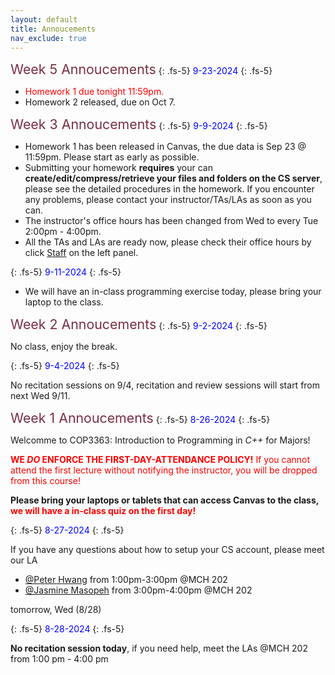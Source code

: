 ```yaml
---
layout: default
title: Annoucements
nav_exclude: true
---
```


<div class="code-example" markdown="1">
<span style="color:#782F40;font-size:16pt">Week 5 Annoucements</span>
{: .fs-5}
<span style="color:blue">9-23-2024</span>
{: .fs-5}

* <span style="color:red">Homework 1 due tonight 11:59pm.</span>
* Homework 2 released, due on Oct 7.

</div>

<div class="code-example" markdown="1">
<span style="color:#782F40;font-size:16pt">Week 3 Annoucements</span>
{: .fs-5}
<span style="color:blue">9-9-2024</span>
{: .fs-5}

* Homework 1 has been released in Canvas, the due data is Sep 23 @ 11:59pm. Please start as early as possible.
* Submitting your homework **requires** your can **create/edit/compress/retrieve your files and folders on the CS server**, please see the detailed procedures in the homework. If you encounter any problems, please contact your instructor/TAs/LAs as soon as you can.
* The instructor's office hours has been changed from Wed to every Tue 2:00pm - 4:00pm.
* All the TAs and LAs are ready now, please check their office hours by click [Staff](docs/staff) on the left panel.

{: .fs-5}
<span style="color:blue">9-11-2024</span>
{: .fs-5}
* We will have an in-class programming exercise today, please bring your laptop to the class. 

</div>

<div class="code-example" markdown="1">
<span style="color:#782F40;font-size:16pt">Week 2 Annoucements</span>
{: .fs-5}
<span style="color:blue">9-2-2024</span>
{: .fs-5}

No class, enjoy the break.

{: .fs-5}
<span style="color:blue">9-4-2024</span>
{: .fs-5}

No recitation sessions on 9/4, recitation and review sessions will start from next Wed 9/11.

</div>

<div class="code-example" markdown="1">
<span style="color:#782F40;font-size:16pt">Week 1 Annoucements</span>
{: .fs-5}
<span style="color:blue">8-26-2024</span>
{: .fs-5}

Welcomme to COP3363: Introduction to Programming in *C++* for Majors!

<span style="color:red">**WE *DO* ENFORCE THE FIRST-DAY-ATTENDANCE POLICY!** If you cannot attend the first lecture without notifying the instructor, you will be dropped from this course!</span>

**Please bring your laptops or tablets that can access Canvas to the class, <span style="color:red">we will have a in-class quiz on the first day!</span>**

{: .fs-5}
<span style="color:blue">8-27-2024</span>
{: .fs-5}

If you have any questions about how to setup your CS account, please meet our LA 

* [@Peter Hwang](docs/staff) from 1:00pm-3:00pm @MCH 202
* [@Jasmine Masopeh](docs/staff) from 3:00pm-4:00pm @MCH 202 

tomorrow, Wed (8/28)

{: .fs-5}
<span style="color:blue">8-28-2024</span>
{: .fs-5}

**No recitation session today**, if you need help, meet the LAs @MCH 202 from 1:00 pm - 4:00 pm

</div>

<!-- <div class="code-example" markdown="1">
<span style="color:#782F40;font-size:16pt">Week 1 Annoucements</span>
{: .fs-3}
8-26-2023
{: .fs-3}

Welcomme to COP3363: Introduction to Programming in *C++* for Majors!

**Please bring your laptops or tablets that have Canvas access to the class, <span style="color:red">we will have a in-class quiz on the first day!</span>**

</div> -->
